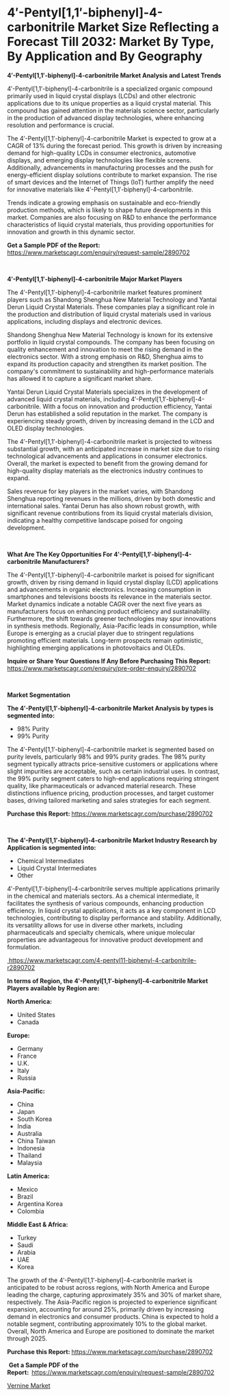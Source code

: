 <p><h1>4′-Pentyl[1,1′-biphenyl]-4-carbonitrile Market Size Reflecting a Forecast Till 2032: Market By Type, By Application and By Geography</h1></p><p><strong>4′-Pentyl[1,1′-biphenyl]-4-carbonitrile Market Analysis and Latest Trends</strong></p>
<p><p>4′-Pentyl[1,1′-biphenyl]-4-carbonitrile is a specialized organic compound primarily used in liquid crystal displays (LCDs) and other electronic applications due to its unique properties as a liquid crystal material. This compound has gained attention in the materials science sector, particularly in the production of advanced display technologies, where enhancing resolution and performance is crucial.</p><p>The 4′-Pentyl[1,1′-biphenyl]-4-carbonitrile Market is expected to grow at a CAGR of 13% during the forecast period. This growth is driven by increasing demand for high-quality LCDs in consumer electronics, automotive displays, and emerging display technologies like flexible screens. Additionally, advancements in manufacturing processes and the push for energy-efficient display solutions contribute to market expansion. The rise of smart devices and the Internet of Things (IoT) further amplify the need for innovative materials like 4′-Pentyl[1,1′-biphenyl]-4-carbonitrile.</p><p>Trends indicate a growing emphasis on sustainable and eco-friendly production methods, which is likely to shape future developments in this market. Companies are also focusing on R&D to enhance the performance characteristics of liquid crystal materials, thus providing opportunities for innovation and growth in this dynamic sector.</p></p>
<p><strong>Get a Sample PDF of the Report:&nbsp;</strong> <a href="https://www.marketscagr.com/enquiry/request-sample/2890702?utm_campaign=2940&utm_medium=2&utm_source=Github&utm_content=ia&utm_term=14032025&utm_id=4-pentyl11-biphenyl-4-carbonitrile">https://www.marketscagr.com/enquiry/request-sample/2890702</a></p>
<p>&nbsp;</p>
<p><strong>4′-Pentyl[1,1′-biphenyl]-4-carbonitrile Major Market Players</strong></p>
<p><p>The 4′-Pentyl[1,1′-biphenyl]-4-carbonitrile market features prominent players such as Shandong Shenghua New Material Technology and Yantai Derun Liquid Crystal Materials. These companies play a significant role in the production and distribution of liquid crystal materials used in various applications, including displays and electronic devices.</p><p>Shandong Shenghua New Material Technology is known for its extensive portfolio in liquid crystal compounds. The company has been focusing on quality enhancement and innovation to meet the rising demand in the electronics sector. With a strong emphasis on R&D, Shenghua aims to expand its production capacity and strengthen its market position. The company's commitment to sustainability and high-performance materials has allowed it to capture a significant market share.</p><p>Yantai Derun Liquid Crystal Materials specializes in the development of advanced liquid crystal materials, including 4′-Pentyl[1,1′-biphenyl]-4-carbonitrile. With a focus on innovation and production efficiency, Yantai Derun has established a solid reputation in the market. The company is experiencing steady growth, driven by increasing demand in the LCD and OLED display technologies. </p><p>The 4′-Pentyl[1,1′-biphenyl]-4-carbonitrile market is projected to witness substantial growth, with an anticipated increase in market size due to rising technological advancements and applications in consumer electronics. Overall, the market is expected to benefit from the growing demand for high-quality display materials as the electronics industry continues to expand.</p><p>Sales revenue for key players in the market varies, with Shandong Shenghua reporting revenues in the millions, driven by both domestic and international sales. Yantai Derun has also shown robust growth, with significant revenue contributions from its liquid crystal materials division, indicating a healthy competitive landscape poised for ongoing development.</p></p>
<p>&nbsp;</p>
<p><strong>What Are The Key Opportunities For 4′-Pentyl[1,1′-biphenyl]-4-carbonitrile Manufacturers?</strong></p>
<p><p>The 4′-Pentyl[1,1′-biphenyl]-4-carbonitrile market is poised for significant growth, driven by rising demand in liquid crystal display (LCD) applications and advancements in organic electronics. Increasing consumption in smartphones and televisions boosts its relevance in the materials sector. Market dynamics indicate a notable CAGR over the next five years as manufacturers focus on enhancing product efficiency and sustainability. Furthermore, the shift towards greener technologies may spur innovations in synthesis methods. Regionally, Asia-Pacific leads in consumption, while Europe is emerging as a crucial player due to stringent regulations promoting efficient materials. Long-term prospects remain optimistic, highlighting emerging applications in photovoltaics and OLEDs.</p></p>
<p><strong>Inquire or Share Your Questions If Any Before Purchasing This Report:</strong> <a href="https://www.marketscagr.com/enquiry/pre-order-enquiry/2890702?utm_campaign=2940&utm_medium=2&utm_source=Github&utm_content=ia&utm_term=14032025&utm_id=4-pentyl11-biphenyl-4-carbonitrile">https://www.marketscagr.com/enquiry/pre-order-enquiry/2890702</a></p>
<p>&nbsp;</p>
<p><strong>Market Segmentation</strong></p>
<p><strong>The 4′-Pentyl[1,1′-biphenyl]-4-carbonitrile Market Analysis by types is segmented into:</strong></p>
<p><ul><li>98% Purity</li><li>99% Purity</li></ul></p>
<p><p>The 4′-Pentyl[1,1′-biphenyl]-4-carbonitrile market is segmented based on purity levels, particularly 98% and 99% purity grades. The 98% purity segment typically attracts price-sensitive customers or applications where slight impurities are acceptable, such as certain industrial uses. In contrast, the 99% purity segment caters to high-end applications requiring stringent quality, like pharmaceuticals or advanced material research. These distinctions influence pricing, production processes, and target customer bases, driving tailored marketing and sales strategies for each segment.</p></p>
<p><strong>Purchase this Report:&nbsp;</strong><a href="https://www.marketscagr.com/purchase/2890702?utm_campaign=2940&utm_medium=2&utm_source=Github&utm_content=ia&utm_term=14032025&utm_id=4-pentyl11-biphenyl-4-carbonitrile">https://www.marketscagr.com/purchase/2890702</a></p>
<p>&nbsp;</p>
<p><strong>The 4′-Pentyl[1,1′-biphenyl]-4-carbonitrile Market Industry Research by Application is segmented into:</strong></p>
<p><ul><li>Chemical Intermediates</li><li>Liquid Crystal Intermediates</li><li>Other</li></ul></p>
<p><p>4′-Pentyl[1,1′-biphenyl]-4-carbonitrile serves multiple applications primarily in the chemical and materials sectors. As a chemical intermediate, it facilitates the synthesis of various compounds, enhancing production efficiency. In liquid crystal applications, it acts as a key component in LCD technologies, contributing to display performance and stability. Additionally, its versatility allows for use in diverse other markets, including pharmaceuticals and specialty chemicals, where unique molecular properties are advantageous for innovative product development and formulation.</p></p>
<p><a href="https://www.marketscagr.com/4-pentyl11-biphenyl-4-carbonitrile-r2890702?utm_campaign=2940&utm_medium=2&utm_source=Github&utm_content=ia&utm_term=14032025&utm_id=4-pentyl11-biphenyl-4-carbonitrile">&nbsp;https://www.marketscagr.com/4-pentyl11-biphenyl-4-carbonitrile-r2890702</a></p>
<p><strong>In terms of Region, the 4′-Pentyl[1,1′-biphenyl]-4-carbonitrile Market Players available by Region are:</strong></p>
<p>
    <p> <strong> North America: </strong>
        <ul>
            <li>United States</li>
            <li>Canada</li>
        </ul>
        </p> 
    <p> <strong> Europe: </strong>
        <ul>
            <li>Germany</li>
            <li>France</li>
            <li>U.K.</li>
            <li>Italy</li>
            <li>Russia</li>
        </ul>
        </p> 
    <p> <strong> Asia-Pacific: </strong>
        <ul>
            <li>China</li>
            <li>Japan</li>
            <li>South Korea</li>
            <li>India</li>
            <li>Australia</li>
            <li>China Taiwan</li>
            <li>Indonesia</li>
            <li>Thailand</li>
            <li>Malaysia</li>
        </ul>
        </p> 
    <p> <strong> Latin America: </strong>
        <ul>
            <li>Mexico</li>
            <li>Brazil</li>
            <li>Argentina Korea</li>
            <li>Colombia</li>
        </ul>
        </p> 
    <p> <strong> Middle East & Africa: </strong>
        <ul>
            <li>Turkey</li>
            <li>Saudi</li>
            <li>Arabia</li>
            <li>UAE</li>
            <li>Korea</li>
        </ul>
    </p>
    </p>
<p><p>The growth of the 4′-Pentyl[1,1′-biphenyl]-4-carbonitrile market is anticipated to be robust across regions, with North America and Europe leading the charge, capturing approximately 35% and 30% of market share, respectively. The Asia-Pacific region is projected to experience significant expansion, accounting for around 25%, primarily driven by increasing demand in electronics and consumer products. China is expected to hold a notable segment, contributing approximately 10% to the global market. Overall, North America and Europe are positioned to dominate the market through 2025.</p></p>
<p><strong>Purchase this Report: </strong><a href="https://www.marketscagr.com/purchase/2890702?utm_campaign=2940&utm_medium=2&utm_source=Github&utm_content=ia&utm_term=14032025&utm_id=4-pentyl11-biphenyl-4-carbonitrile">https://www.marketscagr.com/purchase/2890702</a></p>
<p>&nbsp;<strong>Get a Sample PDF of the Report:&nbsp;&nbsp;</strong><a href="https://www.marketscagr.com/enquiry/request-sample/2890702?utm_campaign=2940&utm_medium=2&utm_source=Github&utm_content=ia&utm_term=14032025&utm_id=4-pentyl11-biphenyl-4-carbonitrile">https://www.marketscagr.com/enquiry/request-sample/2890702</a></p>
<p><strong></strong></p>
<p><p><a href="https://github.com/antonioc6hal/Market-Research-Report-List-1/blob/main/vernine-market.md?utm_campaign=2940&utm_medium=2&utm_source=Github&utm_content=ia&utm_term=14032025&utm_id=4-pentyl11-biphenyl-4-carbonitrile">Vernine Market</a></p></p>